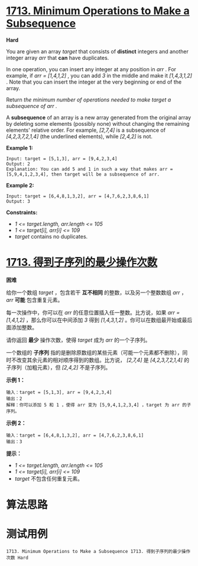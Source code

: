 # [1713. Minimum Operations to Make a Subsequence][enTitle]

**Hard**

You are given an array  *target*  that consists of **distinct**  integers and another integer array  *arr*  that **can**  have duplicates.

In one operation, you can insert any integer at any position in  *arr* . For example, if  *arr = [1,4,1,2]* , you can add  *3*  in the middle and make it  *[1,4,3,1,2]* . Note that you can insert the integer at the very beginning or end of the array.

Return  *the minimum number of operations needed to make*  *target*  *a subsequence of*  *arr*  *.* 

A **subsequence**  of an array is a new array generated from the original array by deleting some elements (possibly none) without changing the remaining elements' relative order. For example,  *[2,7,4]*  is a subsequence of  *[4,2,3,7,2,1,4]*  (the underlined elements), while  *[2,4,2]*  is not.



**Example 1:** 

```
Input: target = [5,1,3], arr = [9,4,2,3,4]
Output: 2
Explanation: You can add 5 and 1 in such a way that makes arr = [5,9,4,1,2,3,4], then target will be a subsequence of arr.

```

**Example 2:** 

```
Input: target = [6,4,8,1,3,2], arr = [4,7,6,2,3,8,6,1]
Output: 3

```



**Constraints:** 

-  *1 <= target.length, arr.length <= 105*  
-  *1 <= target[i], arr[i] <= 109*  
-  *target*  contains no duplicates.


# [1713. 得到子序列的最少操作次数][cnTitle]

**困难**

给你一个数组  *target*  ，包含若干 **互不相同**  的整数，以及另一个整数数组  *arr*  ， *arr*  **可能**  包含重复元素。

每一次操作中，你可以在  *arr*  的任意位置插入任一整数。比方说，如果  *arr = [1,4,1,2]*  ，那么你可以在中间添加  *3*  得到  *[1,4,3,1,2]*  。你可以在数组最开始或最后面添加整数。

请你返回 **最少**  操作次数，使得 *target* 成为  *arr*  的一个子序列。

一个数组的 **子序列**  指的是删除原数组的某些元素（可能一个元素都不删除），同时不改变其余元素的相对顺序得到的数组。比方说， *[2,7,4]*  是  *[4,2,3,7,2,1,4]*  的子序列（加粗元素），但  *[2,4,2]*  不是子序列。



**示例 1：** 

```
输入：target = [5,1,3], arr = [9,4,2,3,4]
输出：2
解释：你可以添加 5 和 1 ，使得 arr 变为 [5,9,4,1,2,3,4] ，target 为 arr 的子序列。

```

**示例 2：** 

```
输入：target = [6,4,8,1,3,2], arr = [4,7,6,2,3,8,6,1]
输出：3

```



**提示：** 

-  *1 <= target.length, arr.length <= 105*  
-  *1 <= target[i], arr[i] <= 109*  
-  *target*  不包含任何重复元素。




# 算法思路

# 测试用例
```
1713. Minimum Operations to Make a Subsequence 1713. 得到子序列的最少操作次数 Hard
```

[enTitle]: https://leetcode.com/problems/minimum-operations-to-make-a-subsequence/
[cnTitle]: https://leetcode-cn.com/problems/minimum-operations-to-make-a-subsequence/
